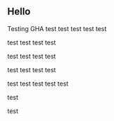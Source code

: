 ## Hello
Testing GHA test test test test test

test test test test

test test test test

test test test test

test test test test
test

test

test
